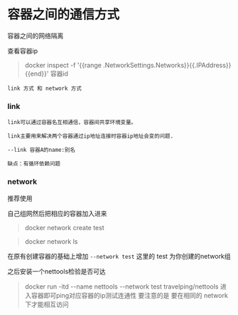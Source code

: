 # 容器之间的通信方式

容器之间的网络隔离

查看容器ip

>docker inspect -f '{{range .NetworkSettings.Networks}}{{.IPAddress}}{{end}}'  容器id

    link 方式 和 network 方式

### link

    link可以通过容器名互相通信，容器间共享环境变量。

    link主要用来解决两个容器通过ip地址连接时容器ip地址会变的问题.

    --link 容器A的name:别名 

    缺点：有循环依赖问题
 
### network

   推荐使用

自己组网然后把相应的容器加入进来

> docker network create test

>docker network ls

 在原有创建容器的基础上增加 `--network test`  这里的 test 为你创建的network组
 
之后安装一个nettools检验是否可达
>docker run -itd --name nettools --network test travelping/nettools
进入容器即可ping对应容器的ip测试连通性 要注意的是 要在相同的 network 下才能相互访问